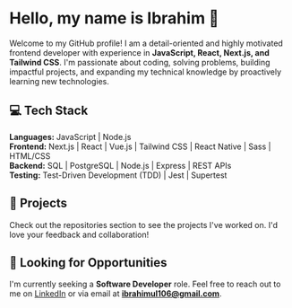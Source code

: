 # Hello, my name is Ibrahim 👋  

Welcome to my GitHub profile! I am a detail-oriented and highly motivated frontend developer with experience in **JavaScript, React, Next.js, and Tailwind CSS**.
I'm passionate about coding, solving problems, building impactful projects, and expanding my technical knowledge by proactively learning new technologies.

## 💻 Tech Stack  

**Languages:** JavaScript | Node.js  
**Frontend:** Next.js | React | Vue.js | Tailwind CSS | React Native | Sass | HTML/CSS  
**Backend:** SQL | PostgreSQL | Node.js | Express | REST APIs  
**Testing:** Test-Driven Development (TDD) | Jest | Supertest  

## 🌟 Projects  

Check out the repositories section to see the projects I've worked on. I'd love your feedback and collaboration!  

## 💼 Looking for Opportunities  

I'm currently seeking a **Software Developer** role. Feel free to reach out to me on [LinkedIn](https://www.linkedin.com/in/ibrahim-ullah-380972284/) or via email at **ibrahimul106@gmail.com**.  
